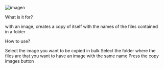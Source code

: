 ![imagen](https://github.com/SpardaHunter/massive-image/assets/155873668/f73aca7c-b43b-4419-804e-dcffa0980268)


What is it for?

with an image, creates a copy of itself with the names of the files contained in a folder

How to use?

Select the image you want to be copied in bulk
Select the folder where the files are that you want to have an image with the same name
Press the copy images button
